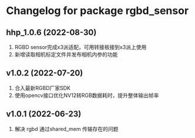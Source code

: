 # Changelog for package rgbd_sensor

hhp_1.0.6 (2022-08-30)
------------------
1. RGBD sensor完成x3派适配，可用转接板接到x3派上使用
2. 新增读取相机标定文件并发布相机内参的功能

v1.0.2 (2022-07-20)
------------------
1. 合入最新RGBD厂家SDK
2. 使用opencv接口优化NV12转RGB数据耗时，提升整体输出帧率

v1.0.1 (2022-06-23)
------------------
1. 解决 rgbd 通过shared_mem 传输存在的问题